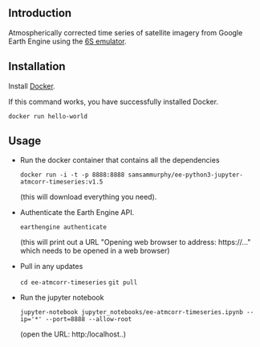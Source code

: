 ## Introduction

Atmospherically corrected time series of satellite imagery from Google Earth Engine using the [6S emulator](https://github.com/samsammurphy/6S_emulator/edit/master/README.md).

## Installation

Install [Docker](https://docs.docker.com/engine/installation/#supported-platforms).

If this command works, you have successfully installed Docker.

`docker run hello-world`

## Usage

- Run the docker container that contains all the dependencies

  `docker run -i -t -p 8888:8888 samsammurphy/ee-python3-jupyter-atmcorr-timeseries:v1.5`

  (this will download everything you need).

- Authenticate the Earth Engine API.

  `earthengine authenticate`

  (this will print out a URL "Opening web browser to address: https://..." which needs to be opened in a web browser)

- Pull in any updates

  `cd ee-atmcorr-timeseries`
  `git pull`

- Run the jupyter notebook

  `jupyter-notebook jupyter_notebooks/ee-atmcorr-timeseries.ipynb --ip='*' --port=8888 --allow-root`

  (open the URL: http:/localhost..)
